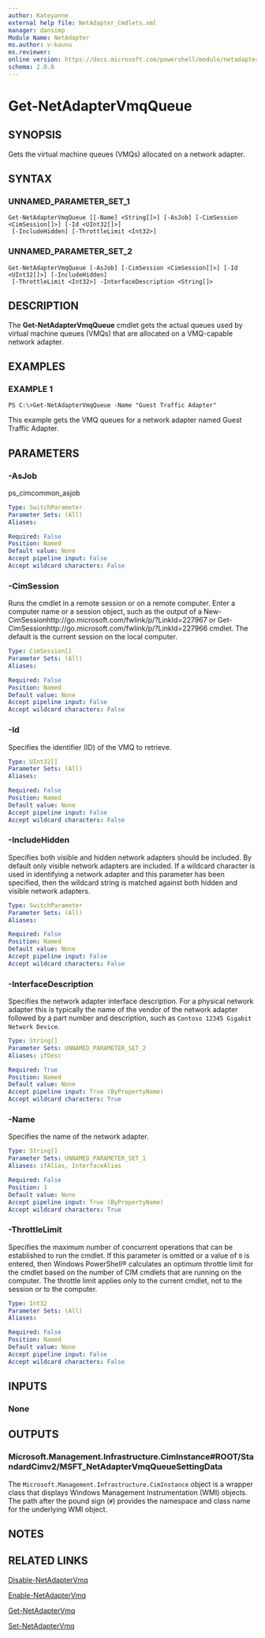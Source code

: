 ```yaml
---
author: Kateyanne
external help file: NetAdapter_Cmdlets.xml
manager: dansimp
Module Name: NetAdapter
ms.author: v-kaunu
ms.reviewer: 
online version: https://docs.microsoft.com/powershell/module/netadapter/get-netadaptervmqqueue?view=windowsserver2012-ps&wt.mc_id=ps-gethelp
schema: 2.0.0
---
```


# Get-NetAdapterVmqQueue

## SYNOPSIS
Gets the virtual machine queues (VMQs) allocated on a network adapter.

## SYNTAX

### UNNAMED_PARAMETER_SET_1
```
Get-NetAdapterVmqQueue [[-Name] <String[]>] [-AsJob] [-CimSession <CimSession[]>] [-Id <UInt32[]>]
 [-IncludeHidden] [-ThrottleLimit <Int32>]
```

### UNNAMED_PARAMETER_SET_2
```
Get-NetAdapterVmqQueue [-AsJob] [-CimSession <CimSession[]>] [-Id <UInt32[]>] [-IncludeHidden]
 [-ThrottleLimit <Int32>] -InterfaceDescription <String[]>
```

## DESCRIPTION
The **Get-NetAdapterVmqQueue** cmdlet gets the actual queues used by virtual machine queues (VMQs) that are allocated on a VMQ-capable network adapter.

## EXAMPLES

### EXAMPLE 1
```
PS C:\>Get-NetAdapterVmqQueue -Name "Guest Traffic Adapter"
```

This example gets the VMQ queues for a network adapter named Guest Traffic Adapter.

## PARAMETERS

### -AsJob
ps_cimcommon_asjob

```yaml
Type: SwitchParameter
Parameter Sets: (All)
Aliases: 

Required: False
Position: Named
Default value: None
Accept pipeline input: False
Accept wildcard characters: False
```

### -CimSession
Runs the cmdlet in a remote session or on a remote computer.
Enter a computer name or a session object, such as the output of a New-CimSessionhttp://go.microsoft.com/fwlink/p/?LinkId=227967 or Get-CimSessionhttp://go.microsoft.com/fwlink/p/?LinkId=227966 cmdlet.
The default is the current session on the local computer.

```yaml
Type: CimSession[]
Parameter Sets: (All)
Aliases: 

Required: False
Position: Named
Default value: None
Accept pipeline input: False
Accept wildcard characters: False
```

### -Id
Specifies the identifier (ID) of the VMQ to retrieve.

```yaml
Type: UInt32[]
Parameter Sets: (All)
Aliases: 

Required: False
Position: Named
Default value: None
Accept pipeline input: False
Accept wildcard characters: False
```

### -IncludeHidden
Specifies both visible and hidden network adapters should be included.
By default only visible network adapters are included.
If a wildcard character is used in identifying a network adapter and this parameter has been specified, then the wildcard string is matched against both hidden and visible network adapters.

```yaml
Type: SwitchParameter
Parameter Sets: (All)
Aliases: 

Required: False
Position: Named
Default value: None
Accept pipeline input: False
Accept wildcard characters: False
```

### -InterfaceDescription
Specifies the network adapter interface description.
For a physical network adapter this is typically the name of the vendor of the network adapter followed by a part number and description, such as `Contoso 12345 Gigabit Network Device`.

```yaml
Type: String[]
Parameter Sets: UNNAMED_PARAMETER_SET_2
Aliases: ifDesc

Required: True
Position: Named
Default value: None
Accept pipeline input: True (ByPropertyName)
Accept wildcard characters: True
```

### -Name
Specifies the name of the network adapter.

```yaml
Type: String[]
Parameter Sets: UNNAMED_PARAMETER_SET_1
Aliases: ifAlias, InterfaceAlias

Required: False
Position: 1
Default value: None
Accept pipeline input: True (ByPropertyName)
Accept wildcard characters: True
```

### -ThrottleLimit
Specifies the maximum number of concurrent operations that can be established to run the cmdlet.
If this parameter is omitted or a value of `0` is entered, then Windows PowerShell® calculates an optimum throttle limit for the cmdlet based on the number of CIM cmdlets that are running on the computer.
The throttle limit applies only to the current cmdlet, not to the session or to the computer.

```yaml
Type: Int32
Parameter Sets: (All)
Aliases: 

Required: False
Position: Named
Default value: None
Accept pipeline input: False
Accept wildcard characters: False
```

## INPUTS

### None

## OUTPUTS

### Microsoft.Management.Infrastructure.CimInstance#ROOT/StandardCimv2/MSFT_NetAdapterVmqQueueSettingData
The `Microsoft.Management.Infrastructure.CimInstance` object is a wrapper class that displays Windows Management Instrumentation (WMI) objects.
The path after the pound sign (`#`) provides the namespace and class name for the underlying WMI object.

## NOTES

## RELATED LINKS

[Disable-NetAdapterVmq](./Disable-NetAdapterVmq.md)

[Enable-NetAdapterVmq](./Enable-NetAdapterVmq.md)

[Get-NetAdapterVmq](./Get-NetAdapterVmq.md)

[Set-NetAdapterVmq](./Set-NetAdapterVmq.md)

